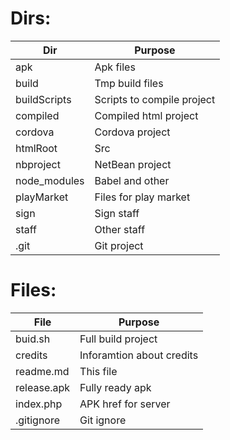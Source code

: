 # Dirs:

Dir          | Purpose 
-------------|------------------
apk          | Apk files
build        | Tmp build files
buildScripts | Scripts to compile project
compiled     | Compiled html project
cordova      | Cordova project
htmlRoot     | Src
nbproject    | NetBean project
node_modules | Babel and other
playMarket   | Files for play market
sign         | Sign staff
staff        | Other staff
.git         | Git project

# Files:

File         | Purpose 
-------------|------------------
buid.sh      | Full build project
credits      | Inforamtion about credits
readme.md    | This file
release.apk  | Fully ready apk
index.php    | APK href for server
.gitignore   | Git ignore

